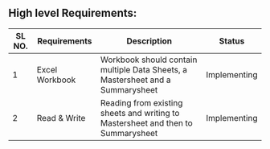 ##  High level Requirements:
| SL NO. | Requirements | Description | Status |
| --- | --- | --- | --- |
|  1 | Excel Workbook | Workbook should contain multiple Data Sheets, a Mastersheet and a Summarysheet | Implementing |
|  2 | Read & Write|  Reading from existing sheets and writing to Mastersheet and then to Summarysheet | Implementing |
